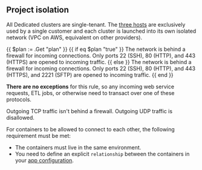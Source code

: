 <!-- shortcode start {{ .Name }} -->
## Project isolation

All Dedicated clusters are single-tenant.
The [three hosts](./_index.md) are exclusively used by a single customer
and each cluster is launched into its own isolated network (VPC on AWS, equivalent on other providers).

{{ $plan := .Get "plan" }}
{{ if eq $plan "true" }}
The network is behind a firewall for incoming connections.
Only ports 22 (SSH), 80 (HTTP), and 443 (HTTPS) are opened to incoming traffic.
{{ else }}
The network is behind a firewall for incoming connections.
Only ports 22 (SSH), 80 (HTTP), and 443 (HTTPS), and 2221 (SFTP) are opened to incoming traffic.
{{ end }}

**There are no exceptions** for this rule, so any incoming web service requests,
ETL jobs, or otherwise need to transact over one of these protocols.

Outgoing TCP traffic isn't behind a firewall.
Outgoing UDP traffic is disallowed.

For containers to be allowed to connect to each other, the following requirement must be met:

- The containers must live in the same environment.
- You need to define an explicit `relationship` between the containers
  in your [app configuration](/create-apps/app-reference.md#relationships).
<!-- shortcode end {{ .Name }} -->

